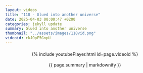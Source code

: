 ```yaml
---
layout: videos
title: "118 - Glued into another universe"
date: 2025-04-03 00:00:47 +0200
categories: jekyll update
summary: Glued into another universe
thumbnail: "../assets/images/118vid.png"
videoid: rkJOpF5GnpU
---
```


<div style="text-align: center; margin-top: 20px;">
  {% include youtubePlayer.html id=page.videoid %}
  <p style="margin-top: 15px; font-size: 1.2em; color: #333;">
    <p>{{ page.summary | markdownify }}</p>
  </p>
</div>
